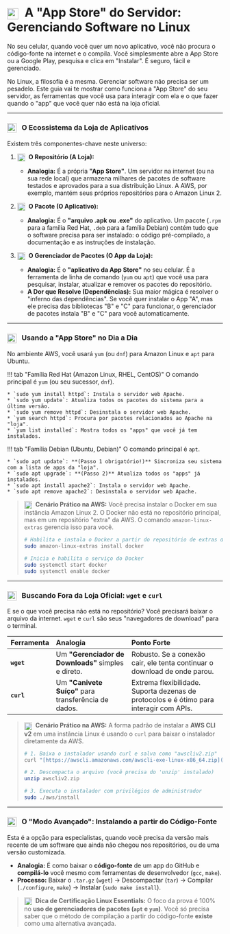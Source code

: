 # <img src="https://api.iconify.design/mdi/package-variant-closed-plus.svg?color=currentColor" width="26" style="vertical-align:middle; margin-right:8px;" /> A "App Store" do Servidor: Gerenciando Software no Linux

No seu celular, quando você quer um novo aplicativo, você não procura o código-fonte na internet e o compila. Você simplesmente abre a App Store ou a Google Play, pesquisa e clica em "Instalar". É seguro, fácil e gerenciado.

No Linux, a filosofia é a mesma. Gerenciar software não precisa ser um pesadelo. Este guia vai te mostrar como funciona a "App Store" do seu servidor, as ferramentas que você usa para interagir com ela e o que fazer quando o "app" que você quer não está na loja oficial.

---

### <img src="https://api.iconify.design/mdi/store-outline.svg?color=currentColor" width="22" style="vertical-align:middle; margin-right:8px;" /> O Ecossistema da Loja de Aplicativos

Existem três componentes-chave neste universo:

1.  **<img src="https://api.iconify.design/mdi/server-network.svg?color=currentColor" width="18" style="vertical-align:middle; margin-right:5px;" /> O Repositório (A Loja):**
    * **Analogia:** É a própria **"App Store"**. Um servidor na internet (ou na sua rede local) que armazena milhares de pacotes de software testados e aprovados para a sua distribuição Linux. A AWS, por exemplo, mantém seus próprios repositórios para o Amazon Linux 2.

2.  **<img src="https://api.iconify.design/mdi/package-variant-closed.svg?color=currentColor" width="18" style="vertical-align:middle; margin-right:5px;" /> O Pacote (O Aplicativo):**
    * **Analogia:** É o **"arquivo .apk ou .exe"** do aplicativo. Um pacote (`.rpm` para a família Red Hat, `.deb` para a família Debian) contém tudo que o software precisa para ser instalado: o código pré-compilado, a documentação e as instruções de instalação.

3.  **<img src="https://api.iconify.design/mdi/application-cog-outline.svg?color=currentColor" width="18" style="vertical-align:middle; margin-right:5px;" /> O Gerenciador de Pacotes (O App da Loja):**
    * **Analogia:** É o **"aplicativo da App Store"** no seu celular. É a ferramenta de linha de comando (`yum` ou `apt`) que você usa para pesquisar, instalar, atualizar e remover os pacotes do repositório.
    * **A Dor que Resolve (Dependências):** Sua maior mágica é resolver o "inferno das dependências". Se você quer instalar o App "A", mas ele precisa das bibliotecas "B" e "C" para funcionar, o gerenciador de pacotes instala "B" e "C" para você automaticamente.

---

### <img src="https://api.iconify.design/mdi/download-box-outline.svg?color=currentColor" width="22" style="vertical-align:middle; margin-right:8px;" /> Usando a "App Store" no Dia a Dia

No ambiente AWS, você usará `yum` (ou `dnf`) para Amazon Linux e `apt` para Ubuntu.

!!! tab "Família Red Hat (Amazon Linux, RHEL, CentOS)"
    O comando principal é `yum` (ou seu sucessor, `dnf`).

    * `sudo yum install httpd`: Instala o servidor web Apache.
    * `sudo yum update`: Atualiza todos os pacotes do sistema para a última versão.
    * `sudo yum remove httpd`: Desinstala o servidor web Apache.
    * `yum search httpd`: Procura por pacotes relacionados ao Apache na "loja".
    * `yum list installed`: Mostra todos os "apps" que você já tem instalados.

!!! tab "Família Debian (Ubuntu, Debian)"
    O comando principal é `apt`.

    * `sudo apt update`: **(Passo 1 obrigatório!)** Sincroniza seu sistema com a lista de apps da "loja".
    * `sudo apt upgrade`: **(Passo 2)** Atualiza todos os "apps" já instalados.
    * `sudo apt install apache2`: Instala o servidor web Apache.
    * `sudo apt remove apache2`: Desinstala o servidor web Apache.

> **<img src="https://api.iconify.design/logos/aws-ec2.svg?color=currentColor" width="18" style="vertical-align:middle; margin-right:5px;" /> Cenário Prático na AWS:** Você precisa instalar o Docker em sua instância Amazon Linux 2. O Docker não está no repositório principal, mas em um repositório "extra" da AWS. O comando `amazon-linux-extras` gerencia isso para você.
> ```bash
> # Habilita e instala o Docker a partir do repositório de extras da AWS
> sudo amazon-linux-extras install docker
>
> # Inicia e habilita o serviço do Docker
> sudo systemctl start docker
> sudo systemctl enable docker
> ```

---

### <img src="https://api.iconify.design/mdi/web.svg?color=currentColor" width="22" style="vertical-align:middle; margin-right:8px;" /> Buscando Fora da Loja Oficial: `wget` e `curl`

E se o que você precisa não está no repositório? Você precisará baixar o arquivo da internet. `wget` e `curl` são seus "navegadores de download" para o terminal.

| Ferramenta | Analogia | Ponto Forte |
| :--- | :--- | :--- |
| **`wget`** | Um **"Gerenciador de Downloads"** simples e direto. | Robusto. Se a conexão cair, ele tenta continuar o download de onde parou. |
| **`curl`** | Um **"Canivete Suíço"** para transferência de dados. | Extrema flexibilidade. Suporta dezenas de protocolos e é ótimo para interagir com APIs. |

> **<img src="https://api.iconify.design/logos/aws.svg?color=currentColor" width="18" style="vertical-align:middle; margin-right:5px;" /> Cenário Prático na AWS:** A forma padrão de instalar a **AWS CLI v2** em uma instância Linux é usando o `curl` para baixar o instalador diretamente da AWS.
> ```bash
> # 1. Baixa o instalador usando curl e salva como "awscliv2.zip"
> curl "[https://awscli.amazonaws.com/awscli-exe-linux-x86_64.zip](https://awscli.amazonaws.com/awscli-exe-linux-x86_64.zip)" -o "awscliv2.zip"
>
> # 2. Descompacta o arquivo (você precisa do 'unzip' instalado)
> unzip awscliv2.zip
>
> # 3. Executa o instalador com privilégios de administrador
> sudo ./aws/install
> ```

---

### <img src="https://api.iconify.design/mdi/cogs.svg?color=currentColor" width="22" style="vertical-align:middle; margin-right:8px;" /> O "Modo Avançado": Instalando a partir do Código-Fonte

Esta é a opção para especialistas, quando você precisa da versão mais recente de um software que ainda não chegou nos repositórios, ou de uma versão customizada.

* **Analogia:** É como baixar o **código-fonte** de um app do GitHub e **compilá-lo** você mesmo com ferramentas de desenvolvedor (`gcc`, `make`).
* **Processo:** Baixar o `.tar.gz` (`wget`) -> Descompactar (`tar`) -> Compilar (`./configure`, `make`) -> Instalar (`sudo make install`).

> **<img src="https://api.iconify.design/mdi/school-outline.svg?color=currentColor" width="18" style="vertical-align:middle; margin-right:5px;" /> Dica de Certificação Linux Essentials:** O foco da prova é 100% no **uso de gerenciadores de pacotes (`apt` e `yum`)**. Você só precisa saber que o método de compilação a partir do código-fonte **existe** como uma alternativa avançada.
